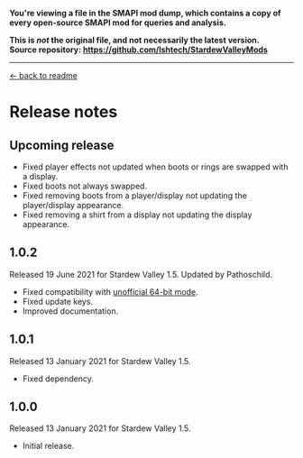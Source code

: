 **You're viewing a file in the SMAPI mod dump, which contains a copy of every open-source SMAPI mod
for queries and analysis.**

**This is _not_ the original file, and not necessarily the latest version.**  
**Source repository: https://github.com/lshtech/StardewValleyMods**

----

﻿[← back to readme](README.md)

# Release notes
## Upcoming release
* Fixed player effects not updated when boots or rings are swapped with a display.
* Fixed boots not always swapped.
* Fixed removing boots from a player/display not updating the player/display appearance.
* Fixed removing a shirt from a display not updating the display appearance.

## 1.0.2
Released 19 June 2021 for Stardew Valley 1.5. Updated by Pathoschild.

* Fixed compatibility with [unofficial 64-bit mode](https://stardewvalleywiki.com/Modding:Migrate_to_64-bit_on_Windows).
* Fixed update keys.
* Improved documentation.

## 1.0.1
Released 13 January 2021 for Stardew Valley 1.5.

* Fixed dependency.

## 1.0.0
Released 13 January 2021 for Stardew Valley 1.5.

* Initial release.
